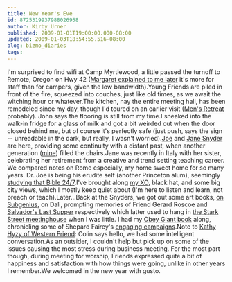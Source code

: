 ```yaml
---
title: New Year's Eve
id: 8725319937988026958
author: Kirby Urner
published: 2009-01-01T19:00:00.000-08:00
updated: 2009-01-03T18:54:55.516-08:00
blog: bizmo_diaries
tags: 
---
```


I'm surprised to find wifi at Camp Myrtlewood, a little passed the turnoff to Remote, Oregon on Hwy 42 ([Margaret explained to me later](http://mybizmo.blogspot.com/2007/12/driving-to-la.html) it's more for staff than for campers, given the low bandwidth).Young Friends are piled in front of the fire, squeezed into couches, just like old times, as we await the witching hour or whatever.The kitchen, nay the entire meeting hall, has been remodeled since my day, though I'd toured on an earlier visit ([Men's Retreat](http://mybizmo.blogspot.com/2006/03/mens-retreat.html) probably).  John says the flooring is still from my time.I sneaked into the walk-in fridge for a glass of milk and got a bit weirded out when the door closed behind me, but of course it's perfectly safe (just push, says the sign -- unreadable in the dark, but really, I wasn't worried).[Joe](http://www.flickr.com/photos/17157315@N00/3161820054/) and [Jane Snyder](http://worldgame.blogspot.com/2008/10/future-of-friends.html) are here, providing some continuity with a distant past, when another generation ([mine](http://mybizmo.blogspot.com/2007/01/renewing-old-ties.html)) filled the chairs.Jane was recently in Italy with her sister, celebrating her retirement from a creative and trend setting teaching career.  We compared notes on Rome especially, my home sweet home for so many years. Dr. Joe is being his erudite self (another Princeton alum), seemingly [studying that Bible 24/7](http://www.flickr.com/photos/17157315@N00/3160983885/in/set-72157612025462473/).I've brought along [my XO](http://www.flickr.com/photos/17157315@N00/3155688740/), black hat, and some big city views, which I mostly keep quiet about (I'm here to listen and learn, not preach or teach).Later...Back at the Snyders, we got out some art books, [on Subgenius](http://www.grunch.net/synergetics/quakes.html), on Dali, prompting memories of Friend Gerard Roscoe and [Salvador's Last Supper](http://images.google.com/images?hl=en&q=last+supper+dali) respectively which latter used to hang in [the Stark Street meetinghouse](http://controlroom.blogspot.com/2008/01/launching-mother-ship.html) when I was little.  I had my [Obey Giant book](http://www.flickr.com/photos/17157315@N00/3161817732/in/set-72157612025462473/) along, chronicling some of Shepard Fairey's [engaging campaigns](http://worldgame.blogspot.com/2008/05/other-russia.html).Note to [Kathy Hyzy of Western Friend](http://controlroom.blogspot.com/2008/12/loose-ends.html): Colin says hello, we had some intelligent conversation.As an outsider, I couldn't help but pick up on some of the issues causing the most stress during business meeting.  For the most part though, during meeting for worship, Friends expressed quite a bit of happiness and satisfaction with how things were going, unlike in other years I remember.We welcomed in the new year with gusto.